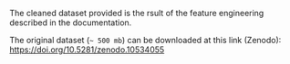 The cleaned dataset provided is the rsult of the feature engineering described in the documentation.

The original dataset (`~ 500 mb`) can be downloaded at this link (Zenodo):
https://doi.org/10.5281/zenodo.10534055
